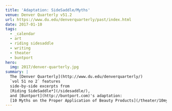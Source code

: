 ```yaml
---
title: 'Adaptation: SideSaddle/Myths'
venue: Denver Quarterly v51.2
url: https://www.du.edu/denverquarterly/past/index.html
date: 2017-01-10
tags:
  - _calendar
  - art
  - riding sidesaddle
  - writing
  - theater
  - buntport
hero:
  img: 2017/denver-quarterly.jpg
summary: |
  The [Denver Quarterly](http://www.du.edu/denverquarterly/)
  `vol 51 no 2` features
  side-by-side excerpts from
  [Riding SideSaddle*](/sidesaddle/),
  and [Buntport](http://buntport.com)'s adaptation:
  [10 Myths on the Proper Application of Beauty Products](/theater/10myths/).
---
```

